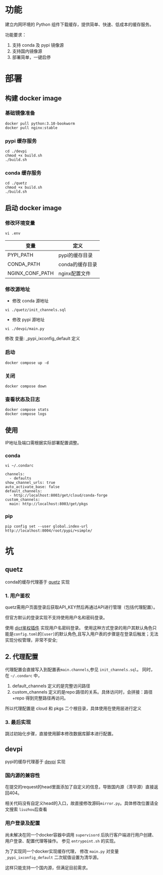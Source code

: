 # 功能
建立内网环境的 Python 组件下载缓存，提供简单、快速、低成本的缓存服务。

功能要求：
1. 支持 conda 及 pypi 镜像源
2. 支持国内镜像源
3. 部署简单，一键启停

# 部署
## 构建 docker image
### 基础镜像准备
```shell
docker pull python:3.10-bookworm
docker pull nginx:stable
```
### pypi 缓存服务
```shell
cd ./devpi
chmod +x build.sh
./build.sh 
```

### conda 缓存服务
```shell
cd ./quetz
chmod +x build.sh
./build.sh 
```
## 启动 docker image 
### 修改环境变量
```shell
vi .env
```    
| 变量              | 定义         |
|-----------------|------------|
| PYPI_PATH       | pypi的缓存目录  |
| CONDA_PATH      | conda的缓存目录 |
| NGINX_CONF_PATH | nginx配置文件  |

### 修改源地址
- 修改 conda 源地址
```shell
vi ./quetz/init_channels.sql
```

- 修改 pypi 源地址
```shell
vi ./devpi/main.py
```
修改 变量:  _pypi_ixconfig_default 定义



### 启动
```shell
docker compose up -d   
```
### 关闭
```shell
docker compose down
```
### 查看状态及日志
```shell
docker compose stats
docker compose logs  
```
## 使用
IP地址及端口需根据实际部署配置调整。
### conda
```shell
vi ~/.condarc
```

```shell
channels:
  - defaults
show_channel_urls: true
auto_activate_base: false
default_channels:
  - http://localhost:8003/get/cloud/conda-forge
custom_channels:
  main: http://localhost:8003/get/pkgs
```

### pip
```shell
pip config set --user global.index-url http://localhost:8004/root/pypi/+simple/
```

# 坑
## quetz
conda的缓存代理基于 [quetz](https://github.com/mamba-org/quetz) 实现

### 1. 用户鉴权
quetz需用户页面登录后获取API_KEY然后再通过API进行管理（包括代理配置）。

但官方默认的登录实现不支持使用用户名和密码登录。

使用 [dict鉴权插件](https://github.com/mamba-org/quetz/blob/main/plugins/quetz_dictauthenticator) 实现用户名密码登录。
使用这种方式登录的用户其默认角色只能是`config.toml`的`[user]`的默认角色,且写入用户表的步骤是在登录后触发；无法实现分权管理，非常不安全;

## 2. 代理配置
代理配置会直接写入到配置表`main.channels`,参见 `init_channels.sql`。
同时， 在 `~/.condarc` 中，
1. default_channels 定义的是完整访问路径
2. custom_channels 定义的是repo:路径的关系。具体访问时，会拼接：路径+repo 得到完整路径再访问。

所以代理配置是 cloud 和 pkgs 二个根目录，具体使用在使用层进行定义

### 3. 最后实现
跳过初始化步骤，直接使用脚本修改数据库脚本进行配置。

## devpi
pypi的缓存代理基于 [devpi](https://github.com/devpi/devpi) 实现

### 国内源的兼容性
在提交的request的head里面添加了自定义的信息，导致国内源（清华源）直接返回404。

相关代码没有自定义head的入口，故直接修改源码`mirror.py`。具体修改位置请全文搜索 `liuzhou`后查看

### 用户登录及配置
尚未解决在同一个docker容器中调用 `supervisord` 后执行客户端进行用户创建、用户登录、配置代理等操作。
参见 `entrypoint.sh` 的实现。

为了实现同一个docker实现缓存代理， 修改 `main.py` 对变量 `_pypi_ixconfig_default` 二次赋值设置为清华源。

这样只能支持一个国内源，但满足目前需求。
